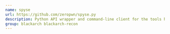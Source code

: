 ```yaml
---
name: spyse
url: https://github.com/zeropwn/spyse.py
description: Python API wrapper and command-line client for the tools hosted on spyse.
group: blackarch blackarch-recon
---
```

